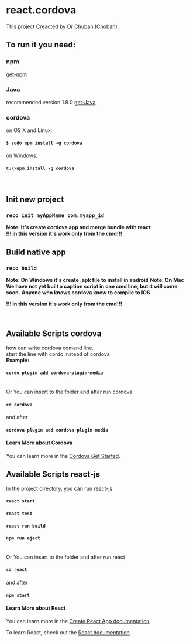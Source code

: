 # react.cordova

This project Creacted by [Or Chuban (Choban)](https://www.linkedin.com/in/or-choban-028280125).

## To run it you need:
### npm
[get-npm](https://www.npmjs.com/get-npm)

### Java 
recommended version 1.8.0 [get-Java](https://www.oracle.com/technetwork/java/javase/downloads/jdk8-downloads-2133151.html)

### cordova 
on OS X and Linux:
  #### `$ sudo npm install -g cordova`

on Windows:
 ####  `C:\>npm install -g cordova`

<br>

## Init new project
### `reco init myAppName com.myapp_id`
**Note: It's create cordova app and merge bundle with react**<br>
**!!! in this version it's work only from the cmd!!!**

## Build native app
### `reco build`
**Note: On Windows it's create .apk file to install in android**
**Note: On Mac We have not yet built a caption script in one cmd line, but it will come soon.**
**Anyone who knows cordova knew to compile to IOS**

**!!! in this version it's work only from the cmd!!!**

<br>

## Available Scripts cordova
how can write cordova comand line.
<br>
start the line with cordo instead of cordova 
<br>
**Example:** 
#### `cordo plugin add cordova-plugin-media`
<br>
Or You can insert to the folder and after run cordova

#### `cd cordova`

and after

#### `cordova plugin add cordova-plugin-media`

#### Learn More about Cordova

You can learn more in the [Cordova Get Started](https://cordova.apache.org/#getstarted).



## Available Scripts react-js

In the project directory, you can run react-js

#### `react start`
#### `react test`
#### `react run build`
#### `npm run eject`
<br>
Or You can insert to the folder and after run react

#### `cd react`

and after

#### `npm start`

#### Learn More about React

You can learn more in the [Create React App documentation](https://facebook.github.io/create-react-app/docs/getting-started).

To learn React, check out the [React documentation](https://reactjs.org/).
